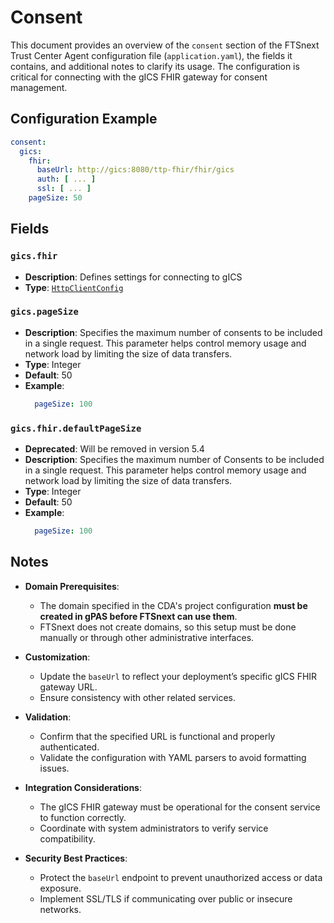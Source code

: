 # Consent <Badge type="tip" text="Trust Center Agent" /> <Badge type="warning" text="Since 5.0" />

This document provides an overview of the `consent` section of the FTSnext
Trust Center Agent configuration file (`application.yaml`), the fields it contains, and
additional notes to clarify its usage.
The configuration is critical for connecting with the gICS FHIR gateway for consent
management.

## Configuration Example

```yaml
consent:
  gics:
    fhir:
      baseUrl: http://gics:8080/ttp-fhir/fhir/gics
      auth: [ ... ]
      ssl: [ ... ]    
    pageSize: 50
```

## Fields

### `gics.fhir` <Badge type="warning" text="Since 5.0" />

* **Description**: Defines settings for connecting to gICS
* **Type**: [`HttpClientConfig`](../types/HttpClientConfig)

### `gics.pageSize` <Badge type="tip" text="Optional" /> <Badge type="warning" text="Since 5.2" />

* **Description**: Specifies the maximum number of consents to be included in a single request.
  This parameter helps control memory usage and network load by limiting the size of data transfers.
* **Type**: Integer
* **Default**: 50
* **Example**:
  ```yaml
    pageSize: 100
  ```
  
### `gics.fhir.defaultPageSize` <Badge type="danger" text="Deprecated" /> <Badge type="tip" text="Optional" /> <Badge type="warning" text="Since 5.0" />

* **Deprecated**: Will be removed in version 5.4
* **Description**: Specifies the maximum number of Consents to be included in a single request.
  This parameter helps control memory usage and network load by limiting the size of data transfers.
* **Type**: Integer
* **Default**: 50
* **Example**:
  ```yaml
    pageSize: 100
  ```

## Notes

* **Domain Prerequisites**:
  * The domain specified in the CDA's project configuration **must be created in gPAS before
    FTSnext can use them**.
  * FTSnext does not create domains, so this setup must be done manually
    or through other administrative interfaces.

* **Customization**:
  * Update the `baseUrl` to reflect your deployment’s specific gICS FHIR gateway URL.
  * Ensure consistency with other related services.

* **Validation**:
  * Confirm that the specified URL is functional and properly authenticated.
  * Validate the configuration with YAML parsers to avoid formatting issues.

* **Integration Considerations**:
  * The gICS FHIR gateway must be operational for the consent service to function correctly.
  * Coordinate with system administrators to verify service compatibility.

* **Security Best Practices**:
  * Protect the `baseUrl` endpoint to prevent unauthorized access or data exposure.
  * Implement SSL/TLS if communicating over public or insecure networks.
